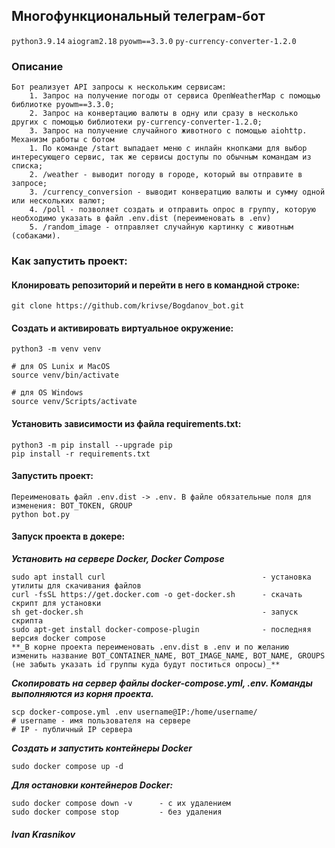 ## Многофункциональный телеграм-бот

`python3.9.14` `aiogram2.18`  `pyowm==3.3.0` `py-currency-converter-1.2.0`

### Описание
```angular2html
Бот реализует API запросы к нескольким сервисам:
    1. Запрос на получение погоды от сервиса OpenWeatherMap с помощью библиотке pyowm==3.3.0;
    2. Запрос на конвертацию валюты в одну или сразу в несколько других с помощью библиотеки py-currency-converter-1.2.0;
    3. Запрос на получение случайного животного с помощью aiohttp.
Механизм работы с ботом
    1. По команде /start выпадает меню с инлайн кнопками для выбор интересующего сервис, так же сервисы доступы по обычным командам из списка;
    2. /weather - выводит погоду в городе, который вы отправите в запросе;
    3. /currency_conversion - выводит конвератцию валюты и сумму одной или нескольких валют;
    4. /poll - позволяет создать и отправить опрос в группу, которую необходимо указать в файл .env.dist (переименовать в .env)
    5. /random_image - отправляет случайную картинку с животным (собаками).
```

### Как запустить проект:

#### Клонировать репозиторий и перейти в него в командной строке:

```
git clone https://github.com/krivse/Bogdanov_bot.git
```

#### Cоздать и активировать виртуальное окружение:

```
python3 -m venv venv
```

```
# для OS Lunix и MacOS
source venv/bin/activate

# для OS Windows
source venv/Scripts/activate
```

#### Установить зависимости из файла requirements.txt:

```
python3 -m pip install --upgrade pip
pip install -r requirements.txt
```
#### Запустить проект:
```angular2html
Переименовать файл .env.dist -> .env. В файле обязательные поля для изменения: BOT_TOKEN, GROUP 
python bot.py
```
#### Запуск проекта в докере:
**_Установить на сервере Docker, Docker Compose_**
```
sudo apt install curl                                   - установка утилиты для скачивания файлов
curl -fsSL https://get.docker.com -o get-docker.sh      - скачать скрипт для установки
sh get-docker.sh                                        - запуск скрипта
sudo apt-get install docker-compose-plugin              - последняя версия docker compose
**_В корне проекта переименовать .env.dist в .env и по желанию изменить название BOT_CONTAINER_NAME, BOT_IMAGE_NAME, BOT_NAME, GROUPS (не забыть указать id группы куда будут поститься опросы)_**
```
**_Скопировать на сервер файлы docker-compose.yml, .env. Команды выполняются из корня проекта._**
```
scp docker-compose.yml .env username@IP:/home/username/
# username - имя пользователя на сервере
# IP - публичный IP сервера
```
**_Создать и запустить контейнеры Docker_**
```angular2html
sudo docker compose up -d
```
**_Для остановки контейнеров Docker:_**
```
sudo docker compose down -v      - с их удалением
sudo docker compose stop         - без удаления
```

##### Ivan Krasnikov
